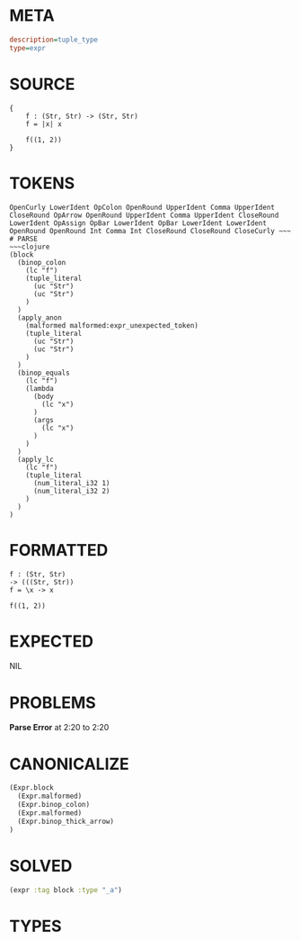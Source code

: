 # META
~~~ini
description=tuple_type
type=expr
~~~
# SOURCE
~~~roc
{
    f : (Str, Str) -> (Str, Str)
    f = |x| x

    f((1, 2))
}
~~~
# TOKENS
~~~text
OpenCurly LowerIdent OpColon OpenRound UpperIdent Comma UpperIdent CloseRound OpArrow OpenRound UpperIdent Comma UpperIdent CloseRound LowerIdent OpAssign OpBar LowerIdent OpBar LowerIdent LowerIdent OpenRound OpenRound Int Comma Int CloseRound CloseRound CloseCurly ~~~
# PARSE
~~~clojure
(block
  (binop_colon
    (lc "f")
    (tuple_literal
      (uc "Str")
      (uc "Str")
    )
  )
  (apply_anon
    (malformed malformed:expr_unexpected_token)
    (tuple_literal
      (uc "Str")
      (uc "Str")
    )
  )
  (binop_equals
    (lc "f")
    (lambda
      (body
        (lc "x")
      )
      (args
        (lc "x")
      )
    )
  )
  (apply_lc
    (lc "f")
    (tuple_literal
      (num_literal_i32 1)
      (num_literal_i32 2)
    )
  )
)
~~~
# FORMATTED
~~~roc
f : (Str, Str)
-> (((Str, Str))
f = \x -> x

f((1, 2))
~~~
# EXPECTED
NIL
# PROBLEMS
**Parse Error**
at 2:20 to 2:20

# CANONICALIZE
~~~clojure
(Expr.block
  (Expr.malformed)
  (Expr.binop_colon)
  (Expr.malformed)
  (Expr.binop_thick_arrow)
)
~~~
# SOLVED
~~~clojure
(expr :tag block :type "_a")
~~~
# TYPES
~~~roc
~~~
